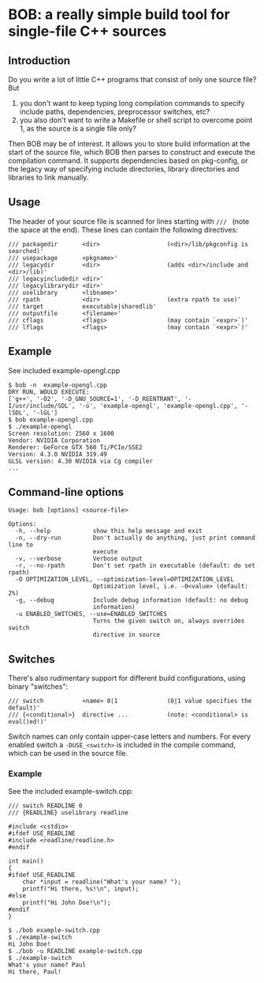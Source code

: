 # BOB: a really simple build tool for single-file C++ sources

## Introduction

Do you write a lot of little C++ programs that consist of only one 
source file? But

1. you don't want to keep typing long compilation commands to specify
   include paths, dependencies, preprocessor switches, etc?
2. you also don't want to write a Makefile or shell script to overcome point 1,
   as the source is a single file only?

Then BOB may be of interest. It allows you to store build information
at the start of the source file, which BOB then parses to construct and
execute the compilation command. It supports dependencies based on pkg-config, 
or the legacy way of specifying include directories, library directories 
and libraries to link manually.

## Usage

The header of your source file is scanned for lines starting with ```/// ``` (note
the space at the end). These lines can contain the following directives:
    
    /// packagedir       <dir>                   (<dir>/lib/pkgconfig is searched)'
    /// usepackage       <pkgname>'
    /// legacydir        <dir>                   (adds <dir>/include and <dir>/lib)'
    /// legacyincludedir <dir>'
    /// legacylibrarydir <dir>'
    /// uselibrary       <libname>'
    /// rpath            <dir>                   (extra rpath to use)'
    /// target           executable|sharedlib'
    /// outputfile       <filename>'
    /// cflags           <flags>                 (may contain `<expr>`)'
    /// lflags           <flags>                 (may contain `<expr>`)'
    
## Example

See included example-opengl.cpp

    $ bob -n  example-opengl.cpp 
    DRY RUN, WOULD EXECUTE:
    ['g++', '-O2', '-D_GNU_SOURCE=1', '-D_REENTRANT', '-I/usr/include/SDL', '-o', 'example-opengl', 'example-opengl.cpp', '-lSDL', '-lGL']
    $ bob example-opengl.cpp
    $ ./example-opengl 
    Screen resolution: 2560 x 1600
    Vendor: NVIDIA Corporation
    Renderer: GeForce GTX 560 Ti/PCIe/SSE2
    Version: 4.3.0 NVIDIA 319.49
    GLSL version: 4.30 NVIDIA via Cg compiler
    ...

## Command-line options

    Usage: bob [options] <source-file>

    Options:
      -h, --help            show this help message and exit
      -n, --dry-run         Don't actually do anything, just print command line to
                            execute
      -v, --verbose         Verbose output
      -r, --no-rpath        Don't set rpath in executable (default: do set rpath)
      -O OPTIMIZATION_LEVEL, --optimization-level=OPTIMIZATION_LEVEL
                            Optimization level, i.e. -O<value> (default: 2%)
      -g, --debug           Include debug information (default: no debug
                            information)
      -u ENABLED_SWITCHES, --use=ENABLED_SWITCHES
                            Turns the given switch on, always overrides switch
                            directive in source

## Switches

There's also rudimentary support for different build configurations, using binary "switches":
    
    /// switch           <name> 0|1              (0|1 value specifies the default)'
    /// {<conditional>}  directive ...           (note: <conditional> is eval()ed!)'    
    
Switch names can only contain upper-case letters and numbers. For every enabled switch 
a ```-DUSE_<switch>``` is included in the compile command, which can be used
in the source file.

### Example 

See the included example-switch.cpp:

    /// switch READLINE 0
    /// {READLINE} uselibrary readline

    #include <cstdio>
    #ifdef USE_READLINE
    #include <readline/readline.h>
    #endif

    int main()
    {
    #ifdef USE_READLINE
        char *input = readline("What's your name? "); 
        printf("Hi there, %s!\n", input);
    #else
        printf("Hi John Doe!\n");
    #endif
    }

    $ ./bob example-switch.cpp 
    $ ./example-switch 
    Hi John Doe!
    $ ./bob -u READLINE example-switch.cpp 
    $ ./example-switch 
    What's your name? Paul
    Hi there, Paul!






